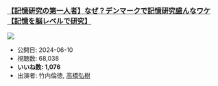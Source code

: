 ### [【記憶研究の第一人者】なぜ？デンマークで記憶研究盛んなワケ【記憶を脳レベルで研究】](https://www.youtube.com/watch?v=GX_6NHvFQAE)
[![](https://img.youtube.com/vi/GX_6NHvFQAE/sddefault.jpg)](https://www.youtube.com/watch?v=GX_6NHvFQAE)
-   公開日: 2024-06-10
-   視聴数: 68,038
-   **いいね数: 1,076**
-   出演者: 竹内倫徳, [高橋弘樹](/rehacq_fan/people/高橋弘樹 "wikilink")
